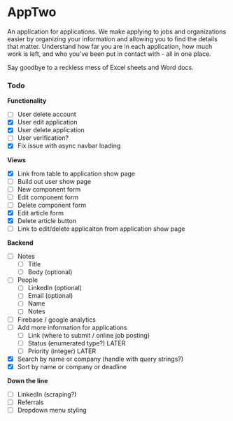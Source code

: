 # AppTwo

An application for applications. We make applying to jobs and organizations easier by organizing your information and allowing you to find the details that matter. Understand how far you are in each application, how much work is left, and who you've been put in contact with - all in one place.

Say goodbye to a reckless mess of Excel sheets and Word docs.

### Todo

__Functionality__
- [ ] User delete account
- [x] User edit application
- [x] User delete application
- [ ] User verification?
- [x] Fix issue with async navbar loading

__Views__
- [x] Link from table to application show page
- [ ] Build out user show page
- [ ] New component form
- [ ] Edit component form
- [ ] Delete component form
- [x] Edit article form
- [x] Delete article button
- [ ] Link to edit/delete applicaiton from application show page

__Backend__
- [ ] Notes
  - [ ] Title
  - [ ] Body (optional)
- [ ] People
  - [ ] LinkedIn (optional)
  - [ ] Email (optional)
  - [ ] Name
  - [ ] Notes

- [ ] Firebase / google analytics
- [ ] Add more information for applications
  - [ ] Link (where to submit / online job posting)
  - [ ] Status (enumerated type?) LATER
  - [ ] Priority (integer) LATER
- [x] Search by name or company (handle with query strings?)
- [x] Sort by name or company or deadline

__Down the line__
- [ ] LinkedIn (scraping?)
- [ ] Referrals
- [ ] Dropdown menu styling
